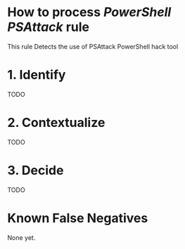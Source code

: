 # How to process *PowerShell PSAttack* rule
This rule Detects the use of PSAttack PowerShell hack tool

# 1. Identify
TODO

# 2. Contextualize
TODO

# 3. Decide
TODO

# Known False Negatives
None yet.
